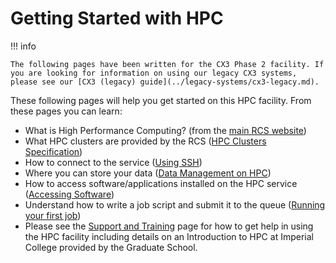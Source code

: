 # Getting Started with HPC

!!! info

    The following pages have been written for the CX3 Phase 2 facility. If you are looking for information on using our legacy CX3 systems, please see our [CX3 (legacy) guide](../legacy-systems/cx3-legacy.md).

These following pages will help you get started on this HPC facility. From these pages you can learn:

* What is High Performance Computing? (from the [main RCS website](https://www.imperial.ac.uk/admin-services/ict/self-service/research-support/rcs/))
* What HPC clusters are provided by the RCS ([HPC Clusters Specification](../cluster-specification.md))
* How to connect to the service ([Using SSH](./using-ssh.md))
* Where you can store your data ([Data Management on HPC](./data-management-on-hpc.md))
* How to access software/applications installed on the HPC service ([Accessing Software](./accessing-software.md))
* Understand how to write a job script and submit it to the queue ([Running your first job](./running-your-first-job.md))
* Please see the [Support and Training](../../support/index.md) page for how to get help in using the HPC facility including details on an Introduction to HPC at Imperial College provided by the Graduate School.
